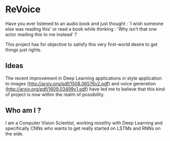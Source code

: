 ReVoice
======

Have you ever listened to an audio book and just thought : 'I wish someone else was reading this' or read a book while thinking : 'Why isn't that one actor reading this to me instead' ?

This project has for objective to satisfy this very first-world desire to get things just rights. 


## Ideas

The recent improvement in Deep Learning applications in style application to images (http://arxiv.org/pdf/1508.06576v2.pdf) and voice generation (http://arxiv.org/pdf/1609.03499v1.pdf) have led me to believe that this kind of project is now within the realm of possibility. 

## Who am I ?

I am a Computer Vision Scientist, working mostlhy with Deep Learning and specifically CNNs who wants to get really started on LSTMs and RNNs on the side.

 
